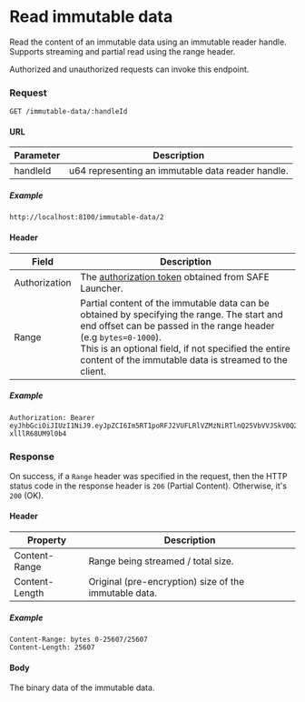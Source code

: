 # Read immutable data

Read the content of an immutable data using an immutable reader handle. Supports streaming and partial read using the range header.

Authorized and unauthorized requests can invoke this endpoint.

### Request

```
GET /immutable-data/:handleId
```

#### URL

| Parameter | Description |
| --- | --- |
| handleId | u64 representing an immutable data reader handle. |

##### Example

```
http://localhost:8100/immutable-data/2
```

#### Header

| Field | Description |
| --- | --- |
| Authorization | The [authorization token](/auth) obtained from SAFE Launcher. |
| Range | Partial content of the immutable data can be obtained by specifying the range. The start and end offset can be passed in the range header (e.g `bytes=0-1000`).<br>This is an optional field, if not specified the entire content of the immutable data is streamed to the client. |

##### Example

```
Authorization: Bearer eyJhbGciOiJIUzI1NiJ9.eyJpZCI6Im5RT1poRFJ2VUFLRlVZMzNiRTlnQ25VbVVJSkV0Q2lmYk4zYjE1dXZ2TlU9In0.OTKcHQ9VUKYzBXH_MqeWR4UcHFJV-xlllR68UM9l0b4
```

### Response

On success, if a `Range` header was specified in the request, then the HTTP status code in the response header is `206` (Partial Content). Otherwise, it's `200` (OK).

#### Header

| Property | Description |
| --- | --- |
| Content-Range | Range being streamed / total size. |
| Content-Length | Original (pre-encryption) size of the immutable data. |

##### Example

```
Content-Range: bytes 0-25607/25607
Content-Length: 25607
```

#### Body

The binary data of the immutable data.
